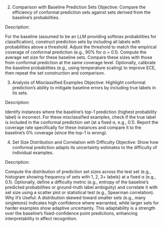 2. Comparison with Baseline Prediction Sets
Objective: Compare the efficiency of conformal prediction sets against sets derived from the baseline’s probabilities.

Description:

For the baseline (assumed to be an LLM providing softmax probabilities for classification), construct prediction sets by including all labels with probabilities above a threshold. Adjust the threshold to match the empirical coverage of conformal prediction (e.g., 90% for α = 0.1).
Compute the average set size for these baseline sets.
Compare these sizes with those from conformal prediction at the same coverage level.
Optionally, calibrate the baseline probabilities (e.g., using temperature scaling) to improve ECE, then repeat the set construction and comparison.

3. Analysis of Misclassified Examples
Objective: Highlight conformal prediction’s ability to mitigate baseline errors by including true labels in its sets.

Description:

Identify instances where the baseline’s top-1 prediction (highest probability label) is incorrect.
For these misclassified examples, check if the true label is included in the conformal prediction set (at a fixed α, e.g., 0.1).
Report the coverage rate specifically for these instances and compare it to the baseline’s 0% coverage (since the top-1 is wrong).


4. Set Size Distribution and Correlation with Difficulty
Objective: Show how conformal prediction adapts its uncertainty estimates to the difficulty of individual examples.

Description:

Compute the distribution of prediction set sizes across the test set (e.g., histogram showing frequency of sets with 1, 2, 3+ labels) at a fixed α (e.g., 0.1).
Optionally, define a difficulty metric (e.g., entropy of the baseline’s predicted probabilities or ground-truth label ambiguity) and correlate it with set size using a scatter plot or statistical test (e.g., Spearman correlation).
Why It’s Useful: A distribution skewed toward smaller sets (e.g., many singletons) indicates high confidence where warranted, while larger sets for harder examples show adaptive uncertainty. This adaptability is a strength over the baseline’s fixed-confidence point predictions, enhancing interpretability in affect recognition.